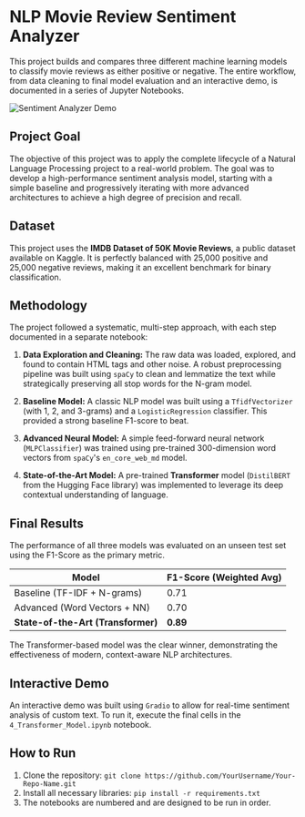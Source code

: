 # NLP Movie Review Sentiment Analyzer

This project builds and compares three different machine learning models to classify movie reviews as either positive or negative. The entire workflow, from data cleaning to final model evaluation and an interactive demo, is documented in a series of Jupyter Notebooks.

![Sentiment Analyzer Demo](GIF_NLP)

## Project Goal
The objective of this project was to apply the complete lifecycle of a Natural Language Processing project to a real-world problem. The goal was to develop a high-performance sentiment analysis model, starting with a simple baseline and progressively iterating with more advanced architectures to achieve a high degree of precision and recall.

## Dataset
This project uses the **IMDB Dataset of 50K Movie Reviews**, a public dataset available on Kaggle. It is perfectly balanced with 25,000 positive and 25,000 negative reviews, making it an excellent benchmark for binary classification.

## Methodology
The project followed a systematic, multi-step approach, with each step documented in a separate notebook:

1.  **Data Exploration and Cleaning:** The raw data was loaded, explored, and found to contain HTML tags and other noise. A robust preprocessing pipeline was built using `spaCy` to clean and lemmatize the text while strategically preserving all stop words for the N-gram model.

2.  **Baseline Model:** A classic NLP model was built using a `TfidfVectorizer` (with 1, 2, and 3-grams) and a `LogisticRegression` classifier. This provided a strong baseline F1-score to beat.

3.  **Advanced Neural Model:** A simple feed-forward neural network (`MLPClassifier`) was trained using pre-trained 300-dimension word vectors from `spaCy`'s `en_core_web_md` model.

4.  **State-of-the-Art Model:** A pre-trained **Transformer** model (`DistilBERT` from the Hugging Face library) was implemented to leverage its deep contextual understanding of language.

## Final Results
The performance of all three models was evaluated on an unseen test set using the F1-Score as the primary metric.

| Model                       | F1-Score (Weighted Avg) |
| --------------------------- | ----------------------- |
| Baseline (TF-IDF + N-grams) | 0.71                    |
| Advanced (Word Vectors + NN)  | 0.70                    |
| **State-of-the-Art (Transformer)** | **0.89** |

The Transformer-based model was the clear winner, demonstrating the effectiveness of modern, context-aware NLP architectures.

## Interactive Demo
An interactive demo was built using `Gradio` to allow for real-time sentiment analysis of custom text. To run it, execute the final cells in the `4_Transformer_Model.ipynb` notebook.

## How to Run
1.  Clone the repository: `git clone https://github.com/YourUsername/Your-Repo-Name.git`
2.  Install all necessary libraries: `pip install -r requirements.txt`
3.  The notebooks are numbered and are designed to be run in order.
